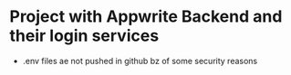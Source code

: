 # Project with Appwrite Backend and their login services
  - .env files ae not pushed in github bz of some security reasons 